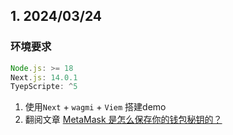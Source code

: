 ## 1. 2024/03/24
### 环境要求
``` js
Node.js: >= 18
Next.js: 14.0.1
TyepScripte: ^5
```
1. 使用`Next` + `wagmi` + `Viem` 搭建demo
2. 翻阅文章 [MetaMask 是怎么保存你的钱包秘钥的？](https://www.wispwisp.com/index.php/2020/12/25/how-metamask-stores-your-wallet-secret/) 